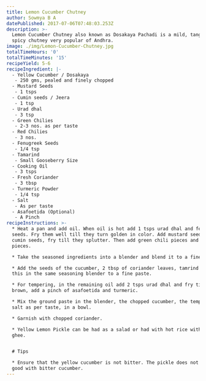 ```yaml
---
title: Lemon Cucumber Chutney
author: Sowmya B A
datePublished: 2017-07-06T07:48:03.253Z
description: >-
  Lemon Cucumber Chutney also known as Dosakaya Pachadi is a mild, tangy and
  spicy chutney very popular of Andhra.
image: ./img/Lemon-Cucumber-Chutney.jpg
totalTimeHours: '0'
totalTimeMinutes: '15'
recipeYield: 5-6
recipeIngredient: |-
  - Yellow Cucumber / Dosakaya
   - 250 gms, pealed and finely chopped
  - Mustard Seeds
   - 1 tsps
  - Cumin seeds / Jeera
   - 1 tsp
  - Urad dhal
   - 3 tsp
  - Green Chilies
   - 2-3 nos. as per taste
  - Red Chilies
   - 3 nos.
  - Fenugreek Seeds
   - 1/4 tsp
  - Tamarind
   - Small Gooseberry Size
  - Cooking Oil
   - 3 tsps
  - Fresh Coriander
   - 3 tbsp
  - Turmeric Powder
   - 1/4 tsp
  - Salt
   - As per taste
  - Asafoetida (Optional)
   - A Pinch
recipeInstructions: >-
  * Heat a pan and add oil. When oil is hot add 1 tsps urad dhal and fenugreek
  seeds. Fry them well till they turn golden in color. Add mustard seeds and
  cumin seeds, fry till they splutter. Then add green chili pieces and red chili
  pieces.

  * Take the seasoned ingredients into a blender and blend it to a fine powder.

  * Add the seeds of the cucumber, 2 tbsp of coriander leaves, tamrind and grind
  this in the same seasoning blender to a fine paste.

  * For tempering, in the remaining oil add 2 tsps urad dhal and fry till golden
  brown, add a pinch of asafoetida and turmeric.

  * Mix the ground paste in the blender, the chopped cucumber, the tempering and
  salt as per taste, in a bowl. 

  * Garnish with chopped coriander.

  * Yellow Lemon Pickle can be had as a salad or had with hot rice with some
  ghee.


  # Tips

  * Ensure that the yellow cucumber is not bitter. The pickle does not taste
  good with bitter cucumber.
---
```




